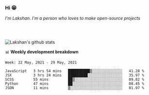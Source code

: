 ### Hi 😁

*I'm Lakshan. I'm a person who loves to make open-source projects*


<br/><br/>

![Lakshan's github stats](https://github-readme-stats.vercel.app/api?username=sandaruwan98&show_icons=true&theme=prussian )<br/>



📊 **Weekly development breakdown**
<!--START_SECTION:waka-->
```text
Week: 22 May, 2021 - 29 May, 2021

JavaScript   3 hrs 54 mins   ██████████▒░░░░░░░░░░░░░░   41.28 % 
JSX          3 hrs 24 mins   █████████░░░░░░░░░░░░░░░░   35.97 % 
SCSS         55 mins         ██▒░░░░░░░░░░░░░░░░░░░░░░   09.82 % 
Python       47 mins         ██░░░░░░░░░░░░░░░░░░░░░░░   08.45 % 
JSON         11 mins         ▒░░░░░░░░░░░░░░░░░░░░░░░░   01.97 % 
```
<!--END_SECTION:waka-->

